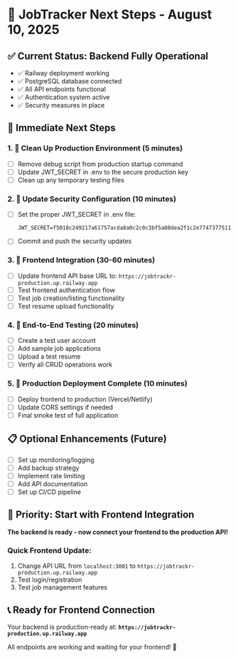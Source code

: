 # 🚀 JobTracker Next Steps - August 10, 2025

## ✅ Current Status: Backend Fully Operational
- ✅ Railway deployment working
- ✅ PostgreSQL database connected
- ✅ All API endpoints functional
- ✅ Authentication system active
- ✅ Security measures in place

## 🎯 Immediate Next Steps

### 1. 🧹 **Clean Up Production Environment** (5 minutes)
- [ ] Remove debug script from production startup command
- [ ] Update JWT_SECRET in .env to the secure production key
- [ ] Clean up any temporary testing files

### 2. 🔐 **Update Security Configuration** (10 minutes)
- [ ] Set the proper JWT_SECRET in .env file:
  ```
  JWT_SECRET=f5018c249217a61757acda8a0c2c0c3bf5a08dea2f1c2e77473775115d19615d84d5aee15e3a3ef21564c506d393c1bdbe81ffd6f0b2ba837589a50f7ca3c9ef
  ```
- [ ] Commit and push the security updates

### 3. 🔗 **Frontend Integration** (30-60 minutes)
- [ ] Update frontend API base URL to: `https://jobtrackr-production.up.railway.app`
- [ ] Test frontend authentication flow
- [ ] Test job creation/listing functionality
- [ ] Test resume upload functionality

### 4. 🧪 **End-to-End Testing** (20 minutes)
- [ ] Create a test user account
- [ ] Add sample job applications
- [ ] Upload a test resume
- [ ] Verify all CRUD operations work

### 5. 🚀 **Production Deployment Complete** (10 minutes)
- [ ] Deploy frontend to production (Vercel/Netlify)
- [ ] Update CORS settings if needed
- [ ] Final smoke test of full application

## 📋 Optional Enhancements (Future)
- [ ] Set up monitoring/logging
- [ ] Add backup strategy
- [ ] Implement rate limiting
- [ ] Add API documentation
- [ ] Set up CI/CD pipeline

## 🎉 Priority: Start with Frontend Integration
**The backend is ready - now connect your frontend to the production API!**

### Quick Frontend Update:
1. Change API URL from `localhost:3001` to `https://jobtrackr-production.up.railway.app`
2. Test login/registration
3. Test job management features

## 📞 Ready for Frontend Connection
Your backend is production-ready at:
**`https://jobtrackr-production.up.railway.app`**

All endpoints are working and waiting for your frontend! 🚀
